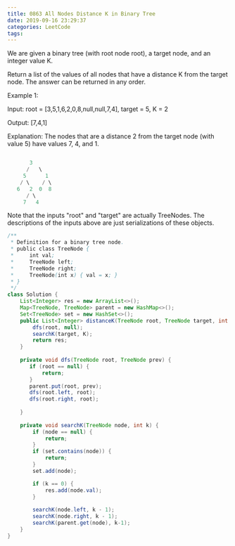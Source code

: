 ```yaml
---
title: 0863 All Nodes Distance K in Binary Tree
date: 2019-09-16 23:29:37
categories: LeetCode
tags:
---
```


We are given a binary tree (with root node root), a target node, and an integer value K.

Return a list of the values of all nodes that have a distance K from the target node.  The answer can be returned in any order.

 

Example 1:

Input: root = [3,5,1,6,2,0,8,null,null,7,4], target = 5, K = 2

Output: [7,4,1]

Explanation: 
The nodes that are a distance 2 from the target node (with value 5)
have values 7, 4, and 1.

```java

       3
      /   \
     5      1
    / \    / \
   6   2  0  8
      / \
     7   4  
```

Note that the inputs "root" and "target" are actually TreeNodes.
The descriptions of the inputs above are just serializations of these objects.


```java
/**
 * Definition for a binary tree node.
 * public class TreeNode {
 *     int val;
 *     TreeNode left;
 *     TreeNode right;
 *     TreeNode(int x) { val = x; }
 * }
 */
class Solution {
    List<Integer> res = new ArrayList<>();
    Map<TreeNode, TreeNode> parent = new HashMap<>();
    Set<TreeNode> set = new HashSet<>();
    public List<Integer> distanceK(TreeNode root, TreeNode target, int K) {
        dfs(root, null);
        searchK(target, K);
        return res;    
    }
    
    private void dfs(TreeNode root, TreeNode prev) {
       if (root == null) {
           return;
       }
       parent.put(root, prev);
       dfs(root.left, root);
       dfs(root.right, root);
       
    }
    
    private void searchK(TreeNode node, int k) {
        if (node == null) {
            return;
        }
        if (set.contains(node)) {
            return;  
        }   
        set.add(node);

        if (k == 0) {
            res.add(node.val);
        }
        
        searchK(node.left, k - 1);
        searchK(node.right, k - 1);
        searchK(parent.get(node), k-1);
    }
}
```
